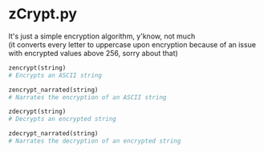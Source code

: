 # zCrypt.py
It's just a simple encryption algorithm, y'know, not much  
(it converts every letter to uppercase upon encryption because of an issue with encrypted values above 256, sorry about that)

```py
zencrypt(string)
# Encrypts an ASCII string

zencrypt_narrated(string)
# Narrates the encryption of an ASCII string

zdecrypt(string)
# Decrypts an encrypted string

zdecrypt_narrated(string)
# Narrates the decryption of an encrypted string
```